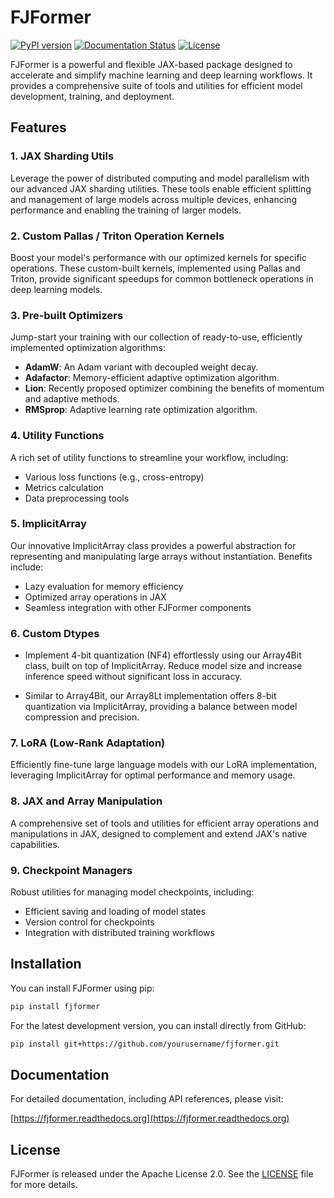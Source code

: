 # FJFormer

[![PyPI version](https://badge.fury.io/py/fjformer.svg)](https://badge.fury.io/py/fjformer)
[![Documentation Status](https://readthedocs.org/projects/fjformer/badge/?version=latest)](https://fjformer.readthedocs.io/en/latest/?badge=latest)
[![License](https://img.shields.io/badge/License-Apache%202.0-blue.svg)](https://opensource.org/licenses/Apache-2.0)

FJFormer is a powerful and flexible JAX-based package designed to accelerate and simplify machine learning and deep learning workflows. It provides a comprehensive suite of tools and utilities for efficient model development, training, and deployment.

## Features

### 1. JAX Sharding Utils
Leverage the power of distributed computing and model parallelism with our advanced JAX sharding utilities. These tools enable efficient splitting and management of large models across multiple devices, enhancing performance and enabling the training of larger models.

### 2. Custom Pallas / Triton Operation Kernels
Boost your model's performance with our optimized kernels for specific operations. These custom-built kernels, implemented using Pallas and Triton, provide significant speedups for common bottleneck operations in deep learning models.

### 3. Pre-built Optimizers
Jump-start your training with our collection of ready-to-use, efficiently implemented optimization algorithms:
- **AdamW**: An Adam variant with decoupled weight decay.
- **Adafactor**: Memory-efficient adaptive optimization algorithm.
- **Lion**: Recently proposed optimizer combining the benefits of momentum and adaptive methods.
- **RMSprop**: Adaptive learning rate optimization algorithm.

### 4. Utility Functions
A rich set of utility functions to streamline your workflow, including:
- Various loss functions (e.g., cross-entropy)
- Metrics calculation
- Data preprocessing tools

### 5. ImplicitArray
Our innovative ImplicitArray class provides a powerful abstraction for representing and manipulating large arrays without instantiation. Benefits include:
- Lazy evaluation for memory efficiency
- Optimized array operations in JAX
- Seamless integration with other FJFormer components

### 6. Custom Dtypes

- Implement 4-bit quantization (NF4) effortlessly using our Array4Bit class, built on top of ImplicitArray. Reduce model size and increase inference speed without significant loss in accuracy.

- Similar to Array4Bit, our Array8Lt implementation offers 8-bit quantization via ImplicitArray, providing a balance between model compression and precision.

### 7. LoRA (Low-Rank Adaptation)
Efficiently fine-tune large language models with our LoRA implementation, leveraging ImplicitArray for optimal performance and memory usage.

### 8. JAX and Array Manipulation
A comprehensive set of tools and utilities for efficient array operations and manipulations in JAX, designed to complement and extend JAX's native capabilities.

### 9. Checkpoint Managers
Robust utilities for managing model checkpoints, including:
- Efficient saving and loading of model states
- Version control for checkpoints
- Integration with distributed training workflows

## Installation

You can install FJFormer using pip:

```bash
pip install fjformer
```

For the latest development version, you can install directly from GitHub:

```bash
pip install git+https://github.com/yourusername/fjformer.git
```

## Documentation

For detailed documentation, including API references, please visit:

[https://fjformer.readthedocs.org](https://fjformer.readthedocs.org)

## License

FJFormer is released under the Apache License 2.0. See the [LICENSE](LICENSE) file for more details.
